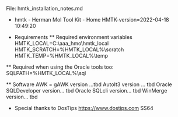 File: hmtk_installation_notes.md

* hmtk - Herman Mol Tool Kit - Home
HMTK-version=2022-04-18 10:49:20

* Requirements
** Required environment variables
HMTK_LOCAL=C:\aaa_hmo\hmtk_local
HMTK_SCRATCH=%HMTK_LOCAL%\scratch
HMTK_TEMP=%HMTK_LOCAL%\temp

** Required when using the Oracle tools too:
SQLPATH=%HMTK_LOCAL%\sql

** Software
AWK = gAWK version ...tbd
AutoIt3 version ... tbd
Oracle SQLDeveloper version... tbd
Oracle SQLcli version... tbd
WinMerge version... tbd

* Special thanks to
DosTips https://www.dostips.com
SS64
